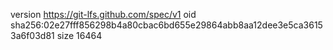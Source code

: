 version https://git-lfs.github.com/spec/v1
oid sha256:02e27fff856298b4a80cbac6bd655e29864abb8aa12dee3e5ca36153a6f03d81
size 16464
